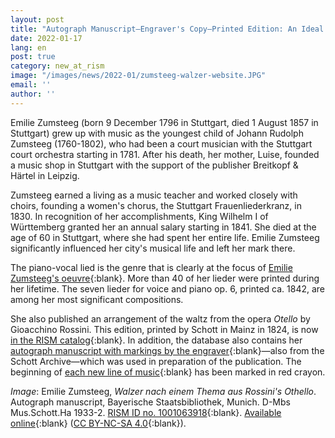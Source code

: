 ```yaml
---
layout: post
title: "Autograph Manuscript—Engraver's Copy–Printed Edition: An Ideal Case"
date: 2022-01-17
lang: en
post: true
category: new_at_rism
image: "/images/news/2022-01/zumsteeg-walzer-website.JPG"
email: ''
author: ''
---
```


Emilie Zumsteeg (born 9 December 1796 in Stuttgart, died 1 August 1857 in Stuttgart) grew up with music as the youngest child of Johann Rudolph Zumsteeg (1760-1802), who had been a court musician with the Stuttgart court orchestra starting in 1781. After his death, her mother, Luise, founded a music shop in Stuttgart with the support of the publisher Breitkopf & Härtel in Leipzig.  

Zumsteeg earned a living as a music teacher and worked closely with choirs, founding a women's chorus, the Stuttgart Frauenliederkranz, in 1830. In recognition of her accomplishments, King Wilhelm I of Württemberg granted her an annual salary starting in 1841. She died at the age of 60 in Stuttgart, where she had spent her entire life. Emilie Zumsteeg significantly influenced her city's musical life and left her mark there.  

The piano-vocal lied is the genre that is clearly at the focus of [Emilie Zumsteeg's oeuvre](https://opac.rism.info/search?author=Zumsteeg+Emilie){:blank}. More than 40 of her lieder were printed during her lifetime. The seven lieder for voice and piano op. 6, printed ca. 1842, are among her most significant compositions.  

She also published an arrangement of the waltz from the opera _Otello_ by Gioacchino Rossini. This edition, printed by Schott in Mainz in 1824, is now [in the RISM catalog](https://opac.rism.info/search?id=1001184812&View=rism){:blank}. In addition, the database also contains her [autograph manuscript with markings by the engraver](https://opac.rism.info/search?id=1001063918&View=rism){:blank}—also from the Schott Archive—which was used in preparation of the publication. The beginning of [each new line of music](https://mdz-nbn-resolving.de/urn:nbn:de:bvb:12-bsb00123080-6){:blank} has been marked in red crayon.  

_Image_: Emilie Zumsteeg, _Walzer nach einem Thema aus Rossini's Othello_. Autograph manuscript, Bayerische Staatsbibliothek, Munich. D-Mbs Mus.Schott.Ha 1933-2. [RISM ID no. 1001063918](https://opac.rism.info/search?id=1001063918&View=rism){:blank}. [Available online](https://mdz-nbn-resolving.de/urn:nbn:de:bvb:12-bsb00123080-6 ){:blank} ([CC BY-NC-SA 4.0](http://creativecommons.org/licenses/by-nc-sa/4.0/deed.de){:blank}).
